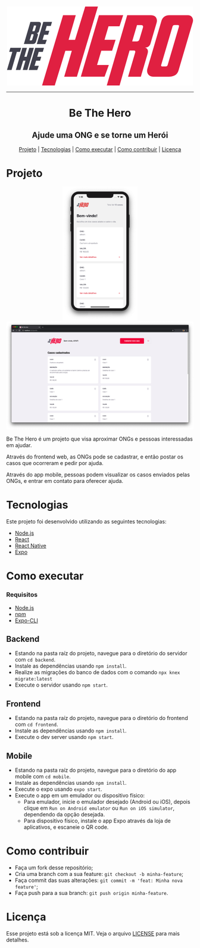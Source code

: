 <p align="center">
  <img src="./.github/logo.svg" />
</p>

---

<h1 align="center">
Be The Hero
</h1>

<h2 align="center">
  Ajude uma ONG e se torne um Herói
</h2>

<p align="center">
  <a href="#projeto">Projeto</a>
  |
  <a href="#tecnologias">Tecnologias</a>
  |
  <a href="#como-executar">Como executar</a>
  |
  <a href="#como-contribuir">Como contribuir</a>
  |
  <a href="#licença">Licença</a>
</p>

<h1>Projeto</h1>

<p align="center">
  <img width="200" src="./.github/mobile-screenshot.png" />
  <img width="600" src="./.github/frontend-screenshot.png" />
</p>

Be The Hero é um projeto que visa aproximar ONGs e pessoas interessadas em ajudar.

Através do frontend web, as ONGs pode se cadastrar, e então postar os casos que ocorreram e pedir por ajuda.

Através do app mobile, pessoas podem visualizar os casos enviados pelas ONGs, e entrar em contato para oferecer ajuda.

# Tecnologias

Este projeto foi desenvolvido utilizando as seguintes tecnologias:

- [Node.js](https://nodejs.org/)
- [React](https://reactjs.org)
- [React Native](https://reactnative.dev)
- [Expo](https://expo.io)

# Como executar

### Requisitos

- [Node.js](https://nodejs.org/)
- [npm](https://npmjs.com/)
- [Expo-CLI](https://expo.io)

## Backend

- Estando na pasta raíz do projeto, navegue para o diretório do servidor com `cd backend`.
- Instale as dependências usando `npm install`.
- Realize as migrações do banco de dados com o comando `npx knex migrate:latest`
- Execute o servidor usando `npm start`.

## Frontend

- Estando na pasta raíz do projeto, navegue para o diretório do frontend com `cd frontend`.
- Instale as dependências usando `npm install`.
- Execute o dev server usando `npm start`.

## Mobile

- Estando na pasta raíz do projeto, navegue para o diretório do app mobile com `cd mobile`.
- Instale as dependências usando `npm install`.
- Execute o expo usando `expo start`.
- Execute o app em um emulador ou dispositivo físico:
  - Para emulador, inicie o emulador desejado (Android ou iOS), depois clique em `Run on Android emulator` ou `Run on iOS simulator`, dependendo da opção desejada.
  - Para dispositivo físico, instale o app Expo através da loja de aplicativos, e escaneie o QR code.

# Como contribuir

- Faça um fork desse repositório;
- Cria uma branch com a sua feature: `git checkout -b minha-feature`;
- Faça commit das suas alterações: `git commit -m 'feat: Minha nova feature'`;
- Faça push para a sua branch: `git push origin minha-feature`.

# Licença

Esse projeto está sob a licença MIT. Veja o arquivo [LICENSE](LICENSE.md) para mais detalhes.
